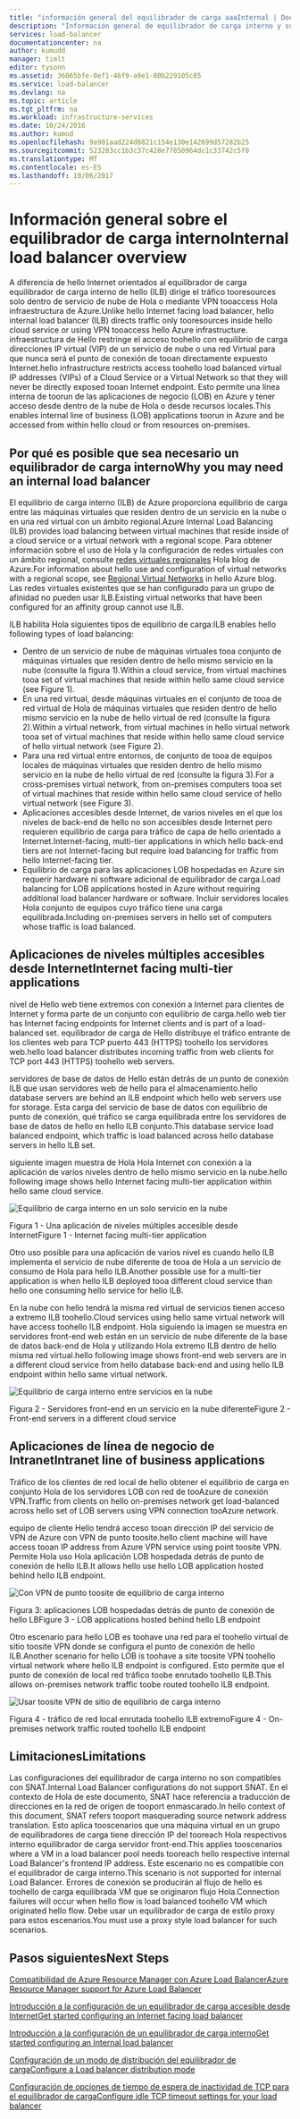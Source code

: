 ```yaml
---
title: "información general del equilibrador de carga aaaInternal | Documentos de Microsoft"
description: "Información general de equilibrador de carga interno y sus características. Cómo funciona un equilibrador de carga para los extremos de Azure y posibles escenarios tooconfigure internos"
services: load-balancer
documentationcenter: na
author: kumudd
manager: timlt
editor: tysonn
ms.assetid: 36065bfe-0ef1-46f9-a9e1-80b229105c85
ms.service: load-balancer
ms.devlang: na
ms.topic: article
ms.tgt_pltfrm: na
ms.workload: infrastructure-services
ms.date: 10/24/2016
ms.author: kumud
ms.openlocfilehash: 9a901aad224d8821c154e130e142699d57282b25
ms.sourcegitcommit: 523283cc1b3c37c428e77850964dc1c33742c5f0
ms.translationtype: MT
ms.contentlocale: es-ES
ms.lasthandoff: 10/06/2017
---
```

# <a name="internal-load-balancer-overview"></a><span data-ttu-id="23755-103">Información general sobre el equilibrador de carga interno</span><span class="sxs-lookup"><span data-stu-id="23755-103">Internal load balancer overview</span></span>

<span data-ttu-id="23755-104">A diferencia de hello Internet orientados al equilibrador de carga equilibrador de carga interno de hello (ILB) dirige el tráfico tooresources solo dentro de servicio de nube de Hola o mediante VPN tooaccess Hola infraestructura de Azure.</span><span class="sxs-lookup"><span data-stu-id="23755-104">Unlike hello Internet facing load balancer, hello internal load balancer (ILB) directs traffic only tooresources inside hello cloud service or using VPN tooaccess hello Azure infrastructure.</span></span> <span data-ttu-id="23755-105">infraestructura de Hello restringe el acceso toohello con equilibrio de carga direcciones IP virtual (VIP) de un servicio de nube o una red Virtual para que nunca será el punto de conexión de tooan directamente expuesto Internet.</span><span class="sxs-lookup"><span data-stu-id="23755-105">hello infrastructure restricts access toohello load balanced virtual IP addresses (VIPs) of a Cloud Service or a Virtual Network so that they will never be directly exposed tooan Internet endpoint.</span></span> <span data-ttu-id="23755-106">Esto permite una línea interna de toorun de las aplicaciones de negocio (LOB) en Azure y tener acceso desde dentro de la nube de Hola o desde recursos locales.</span><span class="sxs-lookup"><span data-stu-id="23755-106">This enables internal line of business (LOB) applications toorun in Azure and be accessed from within hello cloud or from resources on-premises.</span></span>

## <a name="why-you-may-need-an-internal-load-balancer"></a><span data-ttu-id="23755-107">Por qué es posible que sea necesario un equilibrador de carga interno</span><span class="sxs-lookup"><span data-stu-id="23755-107">Why you may need an internal load balancer</span></span>

<span data-ttu-id="23755-108">El equilibrio de carga interno (ILB) de Azure proporciona equilibrio de carga entre las máquinas virtuales que residen dentro de un servicio en la nube o en una red virtual con un ámbito regional.</span><span class="sxs-lookup"><span data-stu-id="23755-108">Azure Internal Load Balancing (ILB) provides load balancing between virtual machines that reside inside of a cloud service or a virtual network with a regional scope.</span></span> <span data-ttu-id="23755-109">Para obtener información sobre el uso de Hola y la configuración de redes virtuales con un ámbito regional, consulte [redes virtuales regionales](https://azure.microsoft.com/blog/2014/05/14/regional-virtual-networks/) Hola blog de Azure.</span><span class="sxs-lookup"><span data-stu-id="23755-109">For information about hello use and configuration of virtual networks with a regional scope, see [Regional Virtual Networks](https://azure.microsoft.com/blog/2014/05/14/regional-virtual-networks/) in hello Azure blog.</span></span> <span data-ttu-id="23755-110">Las redes virtuales existentes que se han configurado para un grupo de afinidad no pueden usar ILB.</span><span class="sxs-lookup"><span data-stu-id="23755-110">Existing virtual networks that have been configured for an affinity group cannot use ILB.</span></span>

<span data-ttu-id="23755-111">ILB habilita Hola siguientes tipos de equilibrio de carga:</span><span class="sxs-lookup"><span data-stu-id="23755-111">ILB enables hello following types of load balancing:</span></span>

* <span data-ttu-id="23755-112">Dentro de un servicio de nube de máquinas virtuales tooa conjunto de máquinas virtuales que residen dentro de hello mismo servicio en la nube (consulte la figura 1).</span><span class="sxs-lookup"><span data-stu-id="23755-112">Within a cloud service, from virtual machines tooa set of virtual machines that reside within hello same cloud service (see Figure 1).</span></span>
* <span data-ttu-id="23755-113">En una red virtual, desde máquinas virtuales en el conjunto de tooa de red virtual de Hola de máquinas virtuales que residen dentro de hello mismo servicio en la nube de hello virtual de red (consulte la figura 2).</span><span class="sxs-lookup"><span data-stu-id="23755-113">Within a virtual network, from virtual machines in hello virtual network tooa set of virtual machines that reside within hello same cloud service of hello virtual network (see Figure 2).</span></span>
* <span data-ttu-id="23755-114">Para una red virtual entre entornos, de conjunto de tooa de equipos locales de máquinas virtuales que residen dentro de hello mismo servicio en la nube de hello virtual de red (consulte la figura 3).</span><span class="sxs-lookup"><span data-stu-id="23755-114">For a cross-premises virtual network, from on-premises computers tooa set of virtual machines that reside within hello same cloud service of hello virtual network (see Figure 3).</span></span>
* <span data-ttu-id="23755-115">Aplicaciones accesibles desde Internet, de varios niveles en el que los niveles de back-end de hello no son accesibles desde Internet pero requieren equilibrio de carga para tráfico de capa de hello orientado a Internet.</span><span class="sxs-lookup"><span data-stu-id="23755-115">Internet-facing, multi-tier applications in which hello back-end tiers are not Internet-facing but require load balancing for traffic from hello Internet-facing tier.</span></span>
* <span data-ttu-id="23755-116">Equilibrio de carga para las aplicaciones LOB hospedadas en Azure sin requerir hardware ni software adicional de equilibrador de carga.</span><span class="sxs-lookup"><span data-stu-id="23755-116">Load balancing for LOB applications hosted in Azure without requiring additional load balancer hardware or software.</span></span> <span data-ttu-id="23755-117">Incluir servidores locales Hola conjunto de equipos cuyo tráfico tiene una carga equilibrada.</span><span class="sxs-lookup"><span data-stu-id="23755-117">Including on-premises servers in hello set of computers whose traffic is load balanced.</span></span>

## <a name="internet-facing-multi-tier-applications"></a><span data-ttu-id="23755-118">Aplicaciones de niveles múltiples accesibles desde Internet</span><span class="sxs-lookup"><span data-stu-id="23755-118">Internet facing multi-tier applications</span></span>

<span data-ttu-id="23755-119">nivel de Hello web tiene extremos con conexión a Internet para clientes de Internet y forma parte de un conjunto con equilibrio de carga.</span><span class="sxs-lookup"><span data-stu-id="23755-119">hello web tier has Internet facing endpoints for Internet clients and is part of a load-balanced set.</span></span> <span data-ttu-id="23755-120">equilibrador de carga de Hello distribuye el tráfico entrante de los clientes web para TCP puerto 443 (HTTPS) toohello los servidores web.</span><span class="sxs-lookup"><span data-stu-id="23755-120">hello load balancer  distributes incoming traffic from web clients for TCP port 443 (HTTPS) toohello web servers.</span></span>

<span data-ttu-id="23755-121">servidores de base de datos de Hello están detrás de un punto de conexión ILB que usan servidores web de hello para el almacenamiento.</span><span class="sxs-lookup"><span data-stu-id="23755-121">hello database servers are behind an ILB endpoint which hello web servers use for storage.</span></span> <span data-ttu-id="23755-122">Esta carga del servicio de base de datos con equilibrio de punto de conexión, qué tráfico se carga equilibrada entre los servidores de base de datos de hello en hello ILB conjunto.</span><span class="sxs-lookup"><span data-stu-id="23755-122">This database service load balanced endpoint, which traffic is load balanced across hello database servers in hello ILB set.</span></span>

<span data-ttu-id="23755-123">siguiente imagen muestra de Hola Hola Internet con conexión a la aplicación de varios niveles dentro de hello mismo servicio en la nube.</span><span class="sxs-lookup"><span data-stu-id="23755-123">hello following image shows hello Internet facing multi-tier application within hello same cloud service.</span></span>

![Equilibrio de carga interno en un solo servicio en la nube](./media/load-balancer-internal-overview/IC736321.png)

<span data-ttu-id="23755-125">Figura 1 - Una aplicación de niveles múltiples accesible desde Internet</span><span class="sxs-lookup"><span data-stu-id="23755-125">Figure 1 - Internet facing multi-tier application</span></span>

<span data-ttu-id="23755-126">Otro uso posible para una aplicación de varios nivel es cuando hello ILB implementa el servicio de nube diferente de tooa de Hola a un servicio de consumo de Hola para hello ILB.</span><span class="sxs-lookup"><span data-stu-id="23755-126">Another possible use for a multi-tier application is when hello ILB deployed tooa different cloud service than hello one consuming hello service for hello ILB.</span></span>

<span data-ttu-id="23755-127">En la nube con hello tendrá la misma red virtual de servicios tienen acceso a extremo ILB toohello.</span><span class="sxs-lookup"><span data-stu-id="23755-127">Cloud services using hello same virtual network will have access toohello ILB endpoint.</span></span> <span data-ttu-id="23755-128">Hola siguiendo la imagen se muestra en servidores front-end web están en un servicio de nube diferente de la base de datos back-end de Hola y utilizando Hola extremo ILB dentro de hello misma red virtual.</span><span class="sxs-lookup"><span data-stu-id="23755-128">hello following image shows front-end web servers are in a different cloud service from hello database back-end and using hello ILB endpoint within hello same virtual network.</span></span>

![Equilibrio de carga interno entre servicios en la nube](./media/load-balancer-internal-overview/IC744147.png)

<span data-ttu-id="23755-130">Figura 2 - Servidores front-end en un servicio en la nube diferente</span><span class="sxs-lookup"><span data-stu-id="23755-130">Figure 2 - Front-end servers in a different cloud service</span></span>

## <a name="intranet-line-of-business-applications"></a><span data-ttu-id="23755-131">Aplicaciones de línea de negocio de Intranet</span><span class="sxs-lookup"><span data-stu-id="23755-131">Intranet line of business applications</span></span>

<span data-ttu-id="23755-132">Tráfico de los clientes de red local de hello obtener el equilibrio de carga en conjunto Hola de los servidores LOB con red de tooAzure de conexión VPN.</span><span class="sxs-lookup"><span data-stu-id="23755-132">Traffic from clients on hello on-premises network get load-balanced across hello set of LOB servers using VPN connection tooAzure network.</span></span>

<span data-ttu-id="23755-133">equipo de cliente Hello tendrá acceso tooan dirección IP del servicio de VPN de Azure con VPN de punto toosite.</span><span class="sxs-lookup"><span data-stu-id="23755-133">hello client machine will have access tooan IP address from Azure VPN service using point toosite VPN.</span></span> <span data-ttu-id="23755-134">Permite Hola uso Hola aplicación LOB hospedada detrás de punto de conexión de hello ILB.</span><span class="sxs-lookup"><span data-stu-id="23755-134">It allows hello use hello LOB application hosted behind hello ILB endpoint.</span></span>

![Con VPN de punto toosite de equilibrio de carga interno](./media/load-balancer-internal-overview/IC744148.png)

<span data-ttu-id="23755-136">Figura 3: aplicaciones LOB hospedadas detrás de punto de conexión de hello LB</span><span class="sxs-lookup"><span data-stu-id="23755-136">Figure 3 - LOB applications hosted behind hello LB endpoint</span></span>

<span data-ttu-id="23755-137">Otro escenario para hello LOB es toohave una red para el toohello virtual de sitio toosite VPN donde se configura el punto de conexión de hello ILB.</span><span class="sxs-lookup"><span data-stu-id="23755-137">Another scenario for hello LOB is toohave a site toosite VPN toohello virtual network where hello ILB endpoint is configured.</span></span> <span data-ttu-id="23755-138">Esto permite que el punto de conexión de local red tráfico toobe enrutado toohello ILB.</span><span class="sxs-lookup"><span data-stu-id="23755-138">This allows on-premises network traffic toobe routed toohello ILB endpoint.</span></span>

![Usar toosite VPN de sitio de equilibrio de carga interno](./media/load-balancer-internal-overview/IC744150.png)

<span data-ttu-id="23755-140">Figura 4 - tráfico de red local enrutada toohello ILB extremo</span><span class="sxs-lookup"><span data-stu-id="23755-140">Figure 4 - On-premises network traffic routed toohello ILB endpoint</span></span>

## <a name="limitations"></a><span data-ttu-id="23755-141">Limitaciones</span><span class="sxs-lookup"><span data-stu-id="23755-141">Limitations</span></span>

<span data-ttu-id="23755-142">Las configuraciones del equilibrador de carga interno no son compatibles con SNAT.</span><span class="sxs-lookup"><span data-stu-id="23755-142">Internal Load Balancer configurations do not support SNAT.</span></span> <span data-ttu-id="23755-143">En el contexto de Hola de este documento, SNAT hace referencia a traducción de direcciones en la red de origen de tooport enmascarado.</span><span class="sxs-lookup"><span data-stu-id="23755-143">In hello context of this document, SNAT refers tooport masquerading source  network address translation.</span></span>  <span data-ttu-id="23755-144">Esto aplica tooscenarios que una máquina virtual en un grupo de equilibradores de carga tiene dirección IP del tooreach Hola respectivos interno equilibrador de carga servidor front-end.</span><span class="sxs-lookup"><span data-stu-id="23755-144">This applies tooscenarios where a VM in a load balancer pool needs tooreach hello respective internal Load Balancer's frontend IP address.</span></span> <span data-ttu-id="23755-145">Este escenario no es compatible con el equilibrador de carga interno.</span><span class="sxs-lookup"><span data-stu-id="23755-145">This scenario is not supported for internal Load Balancer.</span></span> <span data-ttu-id="23755-146">Errores de conexión se producirán al flujo de hello es toohello de carga equilibrada VM que se originaron flujo Hola.</span><span class="sxs-lookup"><span data-stu-id="23755-146">Connection failures will occur when hello flow is load balanced toohello VM which originated hello flow.</span></span> <span data-ttu-id="23755-147">Debe usar un equilibrador de carga de estilo proxy para estos escenarios.</span><span class="sxs-lookup"><span data-stu-id="23755-147">You must use a proxy style load balancer for such scenarios.</span></span>

## <a name="next-steps"></a><span data-ttu-id="23755-148">Pasos siguientes</span><span class="sxs-lookup"><span data-stu-id="23755-148">Next Steps</span></span>

[<span data-ttu-id="23755-149">Compatibilidad de Azure Resource Manager con Azure Load Balancer</span><span class="sxs-lookup"><span data-stu-id="23755-149">Azure Resource Manager support for Azure Load Balancer</span></span>](load-balancer-arm.md)

[<span data-ttu-id="23755-150">Introducción a la configuración de un equilibrador de carga accesible desde Internet</span><span class="sxs-lookup"><span data-stu-id="23755-150">Get started configuring an Internet facing load balancer</span></span>](load-balancer-get-started-internet-arm-ps.md)

[<span data-ttu-id="23755-151">Introducción a la configuración de un equilibrador de carga interno</span><span class="sxs-lookup"><span data-stu-id="23755-151">Get started configuring an Internal load balancer</span></span>](load-balancer-get-started-ilb-arm-ps.md)

[<span data-ttu-id="23755-152">Configuración de un modo de distribución del equilibrador de carga</span><span class="sxs-lookup"><span data-stu-id="23755-152">Configure a Load balancer distribution mode</span></span>](load-balancer-distribution-mode.md)

[<span data-ttu-id="23755-153">Configuración de opciones de tiempo de espera de inactividad de TCP para el equilibrador de carga</span><span class="sxs-lookup"><span data-stu-id="23755-153">Configure idle TCP timeout settings for your load balancer</span></span>](load-balancer-tcp-idle-timeout.md)
